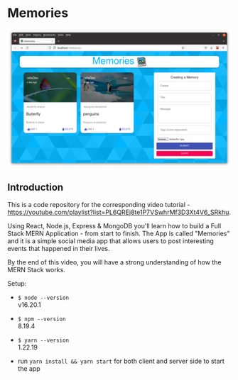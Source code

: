 # Memories

![Memories](memories.png)

## Introduction
This is a code repository for the corresponding video tutorial - https://youtube.com/playlist?list=PL6QREj8te1P7VSwhrMf3D3Xt4V6_SRkhu.

Using React, Node.js, Express & MongoDB you'll learn how to build a Full Stack MERN Application - from start to finish. The App is called "Memories" and it is a simple social media app that allows users to post interesting events that happened in their lives.

By the end of this video, you will have a strong understanding of how the MERN Stack works.

Setup:
- `$ node --version`  
v16.20.1

- `$ npm --version`  
8.19.4

- `$ yarn --version`  
1.22.19

- run ```yarn install && yarn start``` for both client and server side to start the app
